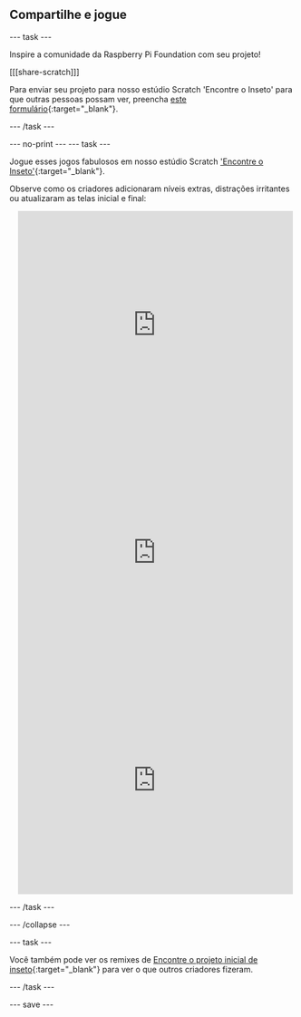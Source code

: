 ## Compartilhe e jogue

--- task ---

Inspire a comunidade da Raspberry Pi Foundation com seu projeto!

[[[share-scratch]]]

Para enviar seu projeto para nosso estúdio Scratch 'Encontre o Inseto' para que outras pessoas possam ver, preencha [este formulário](https://form.raspberrypi.org/f/community-project-submissions){:target="_blank"}.

--- /task ---

--- no-print --- --- task ---

Jogue esses jogos fabulosos em nosso estúdio Scratch ['Encontre o Inseto'](https://scratch.mit.edu/studios/29005236/){:target="_blank"}.

Observe como os criadores adicionaram níveis extras, distrações irritantes ou atualizaram as telas inicial e final:

<div class="scratch-preview" style="margin-left: 15px;">
  <iframe allowtransparency="true" width="485" height="402" src="https://scratch.mit.edu/projects/embed/545488112/?autostart=false" frameborder="0"></iframe>
</div>

<div class="scratch-preview" style="margin-left: 15px;">
  <iframe allowtransparency="true" width="485" height="402" src="https://scratch.mit.edu/projects/embed/707645119/?autostart=false" frameborder="0"></iframe>
</div>

<div class="scratch-preview" style="margin-left: 15px;">
  <iframe allowtransparency="true" width="485" height="402" src="https://scratch.mit.edu/projects/embed/707644397/?autostart=false" frameborder="0"></iframe>
</div>

--- /task ---

--- /collapse ---

--- task ---

Você também pode ver os remixes de [Encontre o projeto inicial de inseto](https://scratch.mit.edu/projects/582214723/remixes){:target="_blank"} para ver o que outros criadores fizeram.

--- /task ---

--- save ---

